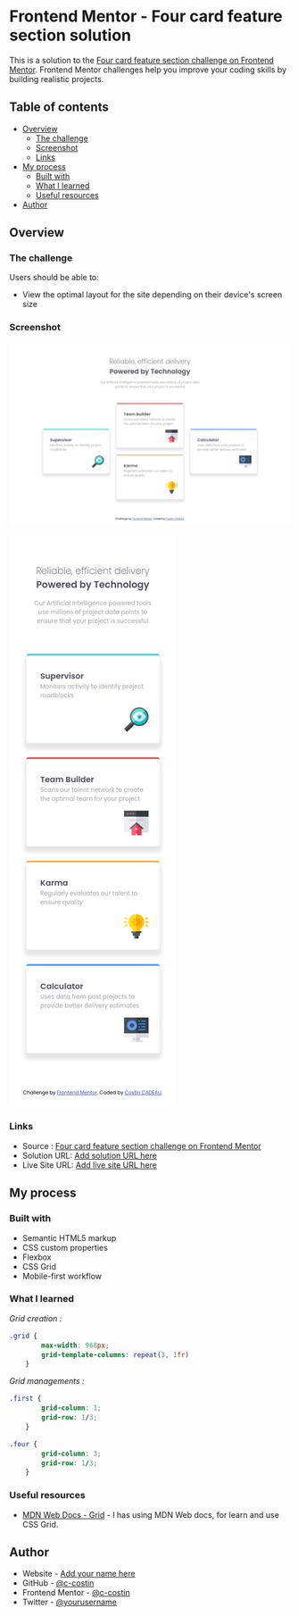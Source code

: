 # Frontend Mentor - Four card feature section solution

This is a solution to the [Four card feature section challenge on Frontend Mentor](https://www.frontendmentor.io/challenges/four-card-feature-section-weK1eFYK). Frontend Mentor challenges help you improve your coding skills by building realistic projects. 

## Table of contents

- [Overview](#overview)
  - [The challenge](#the-challenge)
  - [Screenshot](#screenshot)
  - [Links](#links)
- [My process](#my-process)
  - [Built with](#built-with)
  - [What I learned](#what-i-learned)
  - [Useful resources](#useful-resources)
- [Author](#author)

## Overview

### The challenge

Users should be able to:

- View the optimal layout for the site depending on their device's screen size

### Screenshot

![My Solution - Desktop](./images/Screenshot_Frontend_Mentor_Four_card_feature_section.png)

![My Solution - Mobile](./images/Screenshot_Frontend_Mentor_Four_card_feature_section_mobile.png)


### Links

- Source : [Four card feature section challenge on Frontend Mentor](https://www.frontendmentor.io/challenges/four-card-feature-section-weK1eFYK)
- Solution URL: [Add solution URL here](https://your-solution-url.com)
- Live Site URL: [Add live site URL here](https://your-live-site-url.com)

## My process

### Built with

- Semantic HTML5 markup
- CSS custom properties
- Flexbox
- CSS Grid
- Mobile-first workflow

### What I learned

*Grid creation :*
```css
.grid {
        max-width: 968px;
        grid-template-columns: repeat(3, 1fr)
    }
```
*Grid managements :*
```css
.first {
        grid-column: 1;
        grid-row: 1/3;
    }
```
```css
.four {
        grid-column: 3;
        grid-row: 1/3;
    }
```

### Useful resources

- [MDN Web Docs - Grid](https://developer.mozilla.org/fr/docs/Web/CSS/grid) - I has using MDN Web docs, for learn and use CSS Grid.

## Author

- Website - [Add your name here](https://www.your-site.com)
- GitHub - [@c-costin](https://github.com/c-costin)
- Frontend Mentor - [@c-costin](https://www.frontendmentor.io/profile/c-costin)
- Twitter - [@yourusername](https://www.twitter.com/yourusername)


